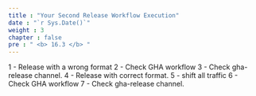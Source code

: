 ```yaml
---
title : "Your Second Release Workflow Execution"
date : "`r Sys.Date()`"
weight : 3
chapter : false
pre : " <b> 16.3 </b> "
---
```


1 - Release with a wrong format
2 - Check GHA workflow
3 - Check gha-release channel.
4 - Release with correct format.
5 - shift all traffic
6 - Check GHA workflow
7 - Check gha-release channel.